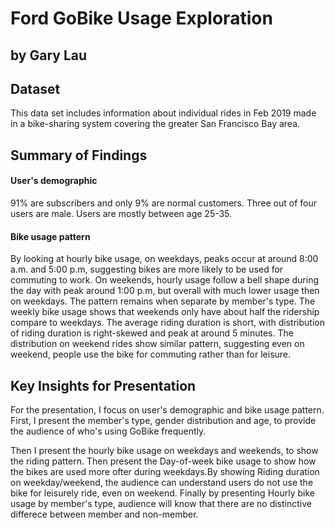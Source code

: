 # Ford GoBike Usage Exploration
## by Gary Lau


## Dataset

This data set includes information about individual rides in Feb 2019 made in a bike-sharing system covering the greater San Francisco Bay area.


## Summary of Findings


#### User's demographic
91% are subscribers and only 9% are normal customers. Three out of four users are male. Users are mostly between age 25-35.

#### Bike usage pattern
By looking at hourly bike usage, on weekdays, peaks occur at around 8:00 a.m. and 5:00 p.m, suggesting bikes are more likely to be used for commuting to work. On weekends, hourly usage follow a bell shape during the day with peak around 1:00 p.m, but overall with much lower usage then on weekdays. The pattern remains when separate by member's type. The weekly bike usage shows that weekends only have about half the ridership compare to weekdays. The average riding duration is short, with distribution of riding duration is right-skewed and peak at around 5 minutes. The distribution on weekend rides show similar pattern, suggesting even on weekend, people use the bike for commuting rather than for leisure. 





## Key Insights for Presentation

For the presentation, I focus on user's demographic and bike usage pattern. First, I present the member's type, gender distribution and age, to provide the audience of who's using GoBike frequently. 

Then I present the hourly bike usage on weekdays and weekends, to show the riding pattern. Then present the Day-of-week bike usage to show how the bikes are used more ofter during weekdays.By showing Riding duration on weekday/weekend, the audience can understand users do not use the bike for leisurely ride, even on weekend. Finally by presenting Hourly bike usage by member's type, audience will know that there are no distinctive differece between member and non-member.
